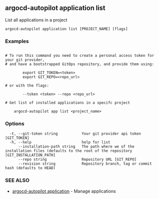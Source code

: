 ## argocd-autopilot application list

List all applications in a project

```
argocd-autopilot application list [PROJECT_NAME] [flags]
```

### Examples

```

# To run this command you need to create a personal access token for your git provider,
# and have a bootstrapped GitOps repository, and provide them using:
    
        export GIT_TOKEN=<token>
        export GIT_REPO=<repo_url>

# or with the flags:
    
        --token <token> --repo <repo_url>
        
# Get list of installed applications in a specifc project
    
    argocd-autopilot app list <project_name>

```

### Options

```
  -t, --git-token string           Your git provider api token [GIT_TOKEN]
  -h, --help                       help for list
      --installation-path string   The path where we of the installation files (defaults to the root of the repository [GIT_INSTALLATION_PATH]
      --repo string                Repository URL [GIT_REPO]
      --revision string            Repository branch, tag or commit hash (defaults to HEAD)
```

### SEE ALSO

* [argocd-autopilot application](argocd-autopilot_application.md)	 - Manage applications

